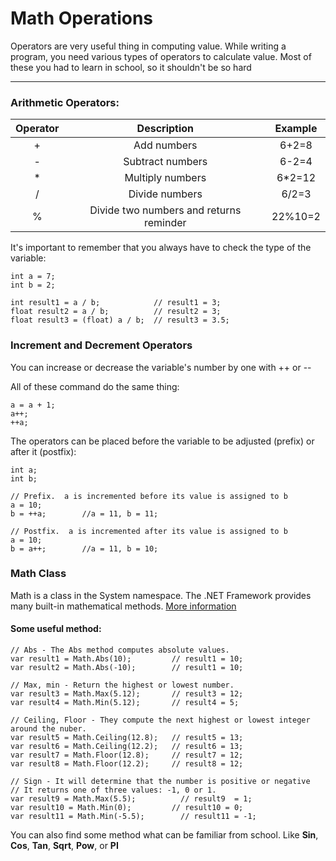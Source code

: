 Math Operations
===================

Operators are very useful thing in computing value. While writing a program, you need various types of operators to calculate value.
Most of these you had to learn in school, so it shouldn't be so hard

----------

### Arithmetic Operators:



|    Operator  |         Description        |        Example       |
|:------------:|:--------------------------:|:--------------------:|
|      +       | Add numbers                |        6+2=8         |
|      -       |      Subtract numbers      |        6-2=4         |
|      *       |      Multiply numbers      |        6*2=12        |
|      /       |      Divide numbers        |        6/2=3         |
|      %       |      Divide two numbers and returns reminder      |  22%10=2  |


It's important to remember that you always have to check the type of the variable:

```
int a = 7;
int b = 2;

int result1 = a / b;            // result1 = 3;
float result2 = a / b;          // result2 = 3;
float result3 = (float) a / b;  // result3 = 3.5;
```
### Increment and Decrement Operators
You can increase or decrease the variable's number by one with ++ or --

All of these command do the same thing:
```
a = a + 1;
a++;
++a;
```
The operators can be placed before the variable to be adjusted (prefix) or after it (postfix):
```
int a;
int b;
 
// Prefix.  a is incremented before its value is assigned to b
a = 10;
b = ++a;        //a = 11, b = 11;
 
// Postfix.  a is incremented after its value is assigned to b
a = 10;
b = a++;        //a = 11, b = 10;
```

### Math Class

Math is a class in the System namespace. The .NET Framework provides many built-in mathematical methods.
[More information](https://msdn.microsoft.com/en-us/library/system.math%28v=vs.110%29.aspx)

#### Some useful method:

```
// Abs - The Abs method computes absolute values.
var result1 = Math.Abs(10);         // result1 = 10;
var result2 = Math.Abs(-10);        // result1 = 10;

// Max, min - Return the highest or lowest number.
var result3 = Math.Max(5.12);       // result3 = 12;
var result4 = Math.Min(5.12);       // result4 = 5;

// Ceiling, Floor - They compute the next highest or lowest integer around the nuber.
var result5 = Math.Ceiling(12.8);   // result5 = 13;
var result6 = Math.Ceiling(12.2);   // result6 = 13;
var result7 = Math.Floor(12.8);     // result7 = 12;
var result8 = Math.Floor(12.2);     // result8 = 12;

// Sign - It will determine that the number is positive or negative  
// It returns one of three values: -1, 0 or 1.
var result9 = Math.Max(5.5);          // result9  = 1;
var result10 = Math.Min(0);         // result10 = 0;
var result11 = Math.Min(-5.5);        // result11 = -1;
```
You can also find some method what can be familiar from school. Like **Sin**, **Cos**, **Tan**, **Sqrt**, **Pow**, or **PI**
